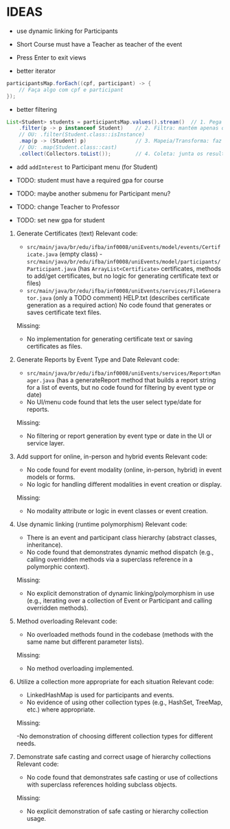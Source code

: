 # IDEAS

- use dynamic linking for Participants

- Short Course must have a Teacher as teacher of the event

- Press Enter to exit views

- better iterator

```java
participantsMap.forEach((cpf, participant) -> {
    // Faça algo com cpf e participant
});
```

- better filtering

```java
List<Student> students = participantsMap.values().stream()  // 1. Pega um Stream dos valores
    .filter(p -> p instanceof Student)    // 2. Filtra: mantém apenas quem é Student
    // OU: .filter(Student.class::isInstance)
    .map(p -> (Student) p)                // 3. Mapeia/Transforma: faz o cast para Student
    // OU: .map(Student.class::cast)
    .collect(Collectors.toList());        // 4. Coleta: junta os resultados em uma nova List
```

- add `addInterest` to Participant menu (for Student)

- TODO: student must have a required gpa for course

- TODO: maybe another submenu for Participant menu?

- TODO: change Teacher to Professor

- TODO: set new gpa for student

1. Generate Certificates (text)
   Relevant code:

   - `src/main/java/br/edu/ifba/inf0008/uniEvents/model/events/Certificate.java` (empty class) -`src/main/java/br/edu/ifba/inf0008/uniEvents/model/participants/Participant.java` (has `ArrayList<Certificate>` certificates, methods to add/get certificates, but no logic for generating certificate text or files)
   - `src/main/java/br/edu/ifba/inf0008/uniEvents/services/FileGenerator.java` (only a TODO comment)
     HELP.txt (describes certificate generation as a required action)
     No code found that generates or saves certificate text files.

   Missing:

   - No implementation for generating certificate text or saving certificates as files.

2. Generate Reports by Event Type and Date
   Relevant code:

   - `src/main/java/br/edu/ifba/inf0008/uniEvents/services/ReportsManager.java` (has a generateReport method that builds a report string for a list of events, but no code found for filtering by event type or date)
   - No UI/menu code found that lets the user select type/date for reports.

   Missing:

   - No filtering or report generation by event type or date in the UI or service layer.

3. Add support for online, in-person and hybrid events
   Relevant code:

   - No code found for event modality (online, in-person, hybrid) in event models or forms.
   - No logic for handling different modalities in event creation or display.

   Missing:

   - No modality attribute or logic in event classes or event creation.

4. Use dynamic linking (runtime polymorphism)
   Relevant code:

   - There is an event and participant class hierarchy (abstract classes, inheritance).
   - No code found that demonstrates dynamic method dispatch (e.g., calling overridden methods via a superclass reference in a polymorphic context).

   Missing:

   - No explicit demonstration of dynamic linking/polymorphism in use (e.g., iterating over a collection of Event or Participant and calling overridden methods).

5. Method overloading
   Relevant code:

   - No overloaded methods found in the codebase (methods with the same name but different parameter lists).

   Missing:

   - No method overloading implemented.

6. Utilize a collection more appropriate for each situation
   Relevant code:

   - LinkedHashMap is used for participants and events.
   - No evidence of using other collection types (e.g., HashSet, TreeMap, etc.) where appropriate.

   Missing:

   -No demonstration of choosing different collection types for different needs.

7. Demonstrate safe casting and correct usage of hierarchy collections
   Relevant code:

   - No code found that demonstrates safe casting or use of collections with superclass references holding subclass objects.

   Missing:

   - No explicit demonstration of safe casting or hierarchy collection usage.
